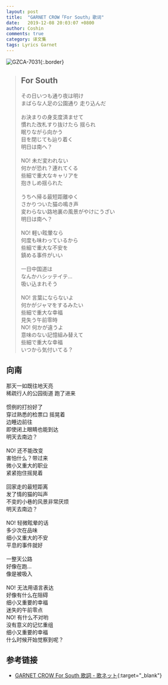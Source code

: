 ```yaml
---
layout: post
title:  "GARNET CROW「For South」歌词"
date:   2019-12-08 20:03:07 +0800
author: Coshin
comments: true
category: 译文集
tags: Lyrics Garnet
---
```

![GZCA-7031](https://ganekuro.github.io/images/discography/single/GZCA-7031.jpg){:.border}

<blockquote class="original">
  <h2>For South</h2>
  <p>
    その日いつも通り夜は明け<br>
    まばらな人足の公園通り 走り込んだ<br>
    <br>
    お決まりの身支度済ませて<br>
    慣れた改札すり抜けたら 揺られ<br>
    眠りながら向かう<br>
    目を閉じても辿り着く<br>
    明日は南へ？<br>
    <br>
    NO! 未だ変われない<br>
    何かが恐れ？連れてくる<br>
    些細で重大なキャリアを<br>
    抱きしめ揺られた<br>
    <br>
    うちへ帰る最短距離ゆく<br>
    さかりついた猫の鳴き声<br>
    変わらない路地裏の風景がやけにうざい<br>
    明日は南へ？<br>
    <br>
    NO! 軽い眩暈なら<br>
    何度も味わっているから<br>
    些細で重大な不安を<br>
    鎮める事件がいい<br>
    <br>
    一日中国道は<br>
    なんかハシッテイテ…<br>
    吸い込まれそう<br>
    <br>
    NO! 言葉にならないよ<br>
    何かがジャマをするみたい<br>
    些細で重大な幸福<br>
    見失う午前零時<br>
    NO! 何かが違うよ<br>
    意味のない記憶組み替えて<br>
    些細で重大な幸福<br>
    いつから気付いてる？
  </p>
</blockquote>

<div class="translation">
  <h2>向南</h2>
  <p>
    那天一如既往地天亮<br>
    稀疏行人的公园街道 跑了进来<br>
    <br>
    惯例的打扮好了<br>
    穿过熟悉的检票口 摇晃着<br>
    边睡边前往<br>
    即使闭上眼睛也能到达<br>
    明天去南边？<br>
    <br>
    NO! 还不能改变<br>
    害怕什么？带过来<br>
    微小又重大的职业<br>
    紧紧抱住摇晃着<br>
    <br>
    回家走的最短距离<br>
    发了情的猫的叫声<br>
    不变的小巷的风景非常厌烦<br>
    明天去南边？<br>
    <br>
    NO! 轻微眩晕的话<br>
    多少次在品味<br>
    细小又重大的不安<br>
    平息的事件就好<br>
    <br>
    一整天公路<br>
    好像在跑…<br>
    像是被吸入<br>
    <br>
    NO! 无法用语言表达<br>
    好像有什么在阻碍<br>
    细小又重要的幸福<br>
    迷失的午前零点<br>
    NO! 有什么不对哟<br>
    没有意义的记忆重组<br>
    细小又重要的幸福<br>
    什么时候开始觉察到呢？
  </p>
</div>

## 参考链接

* [GARNET CROW For South 歌詞 - 歌ネット](https://www.uta-net.com/song/20151/){:target="_blank"}
